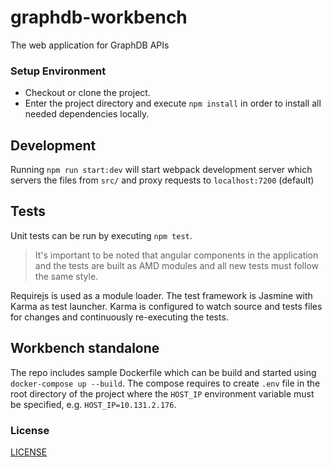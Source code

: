 # graphdb-workbench
The web application for GraphDB APIs


### Setup Environment

* Checkout or clone the project.
* Enter the project directory and execute `npm install` in order to install all 
needed dependencies locally.

## Development

Running `npm run start:dev` will start webpack development server which servers 
the files from `src/` and proxy requests to `localhost:7200` (default)

## Tests

Unit tests can be run by executing `npm test`. 

> It's important to be noted that angular components in the application and the 
tests are built as AMD modules and all new tests must follow the same style. 

Requirejs is used as a module loader. The test framework is Jasmine with Karma 
as test launcher. Karma is configured to watch source and tests files for 
changes and continuously re-executing the tests.

## Workbench standalone

The repo includes sample Dockerfile which can be build and started using `docker-compose up --build`. 
The compose requires to create `.env` file in the root directory of the project where the `HOST_IP` environment variable 
must be specified, e.g. `HOST_IP=10.131.2.176`.

### License
[LICENSE](LICENSE)
